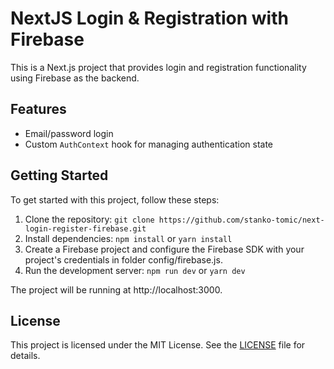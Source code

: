 # NextJS Login & Registration with Firebase

This is a Next.js project that provides login and registration functionality using Firebase as the backend.

## Features

- Email/password login
- Custom `AuthContext` hook for managing authentication state

## Getting Started

To get started with this project, follow these steps:

1. Clone the repository: `git clone https://github.com/stanko-tomic/next-login-register-firebase.git`
2. Install dependencies: `npm install` or `yarn install`
3. Create a Firebase project and configure the Firebase SDK with your project's credentials in folder config/firebase.js.
4. Run the development server: `npm run dev` or `yarn dev`

The project will be running at http://localhost:3000.

## License

This project is licensed under the MIT License. See the [LICENSE](LICENSE) file for details.
